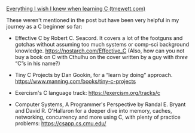 [Everything I wish I knew when learning C (tmewett.com)](https://tmewett.com/c-tips/)


These weren't mentioned in the post but have been very helpful in my journey as a C beginner so far:

- Effective C by Robert C. Seacord. It covers a lot of the footguns and gotchas without assuming too much systems or comp-sci background knowledge. https://nostarch.com/Effective_C (Also, how can you not buy a book on C with Cthulhu on the cover written by a guy with _three_ “C”s in his name?)

- Tiny C Projects by Dan Gookin, for a “learn by doing” approach. https://www.manning.com/books/tiny-c-projects

- Exercism's C language track: https://exercism.org/tracks/c

- Computer Systems, A Programmer's Perspective by Randal E. Bryant and David R. O'Hallaron for a deeper dive into memory, caches, networking, concurrency and more using C, with plenty of practice problems: https://csapp.cs.cmu.edu/ 